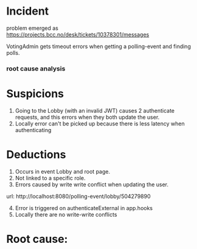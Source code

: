 # Incident

problem emerged as https://projects.bcc.no/desk/tickets/10378301/messages

VotingAdmin gets timeout errors when getting a polling-event and finding polls.

### root cause analysis

# Suspicions
1. Going to the Lobby (with an invalid JWT) causes 2 authenticate requests, and this errors when they both update the user.
2. Locally error can't be picked up because there is less latency when authenticating

# Deductions
1. Occurs in event Lobby and root page.
2. Not linked to a specific role.
3. Errors caused by write write conflict when updating the user.

url: http://localhost:8080/polling-event/lobby/504279890

4. Error is triggered on authenticateExternal in app.hooks
5. Locally there are no write-write conflicts

# Root cause:
